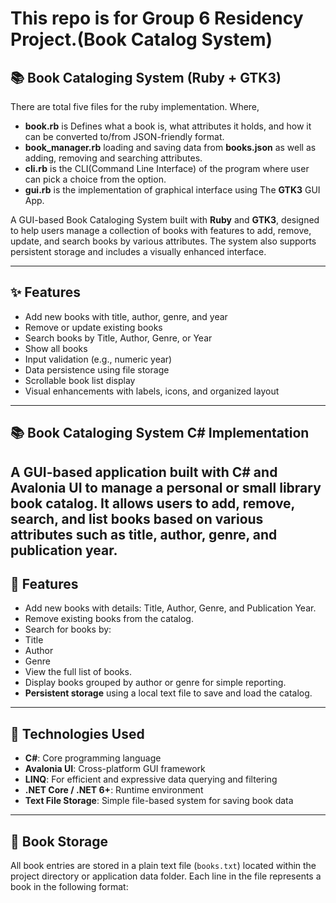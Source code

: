 # This repo is for Group 6 Residency Project.(Book Catalog System)
## 📚 Book Cataloging System (Ruby + GTK3)

There are total five files for the ruby implementation. Where,
- **book.rb** is Defines what a book is, what attributes it holds, and how it can be converted to/from JSON-friendly format.
- **book_manager.rb** loading and saving data from **books.json** as well as adding, removing and searching attributes.
- **cli.rb** is the CLI(Command Line Interface) of the program where user can pick a choice from the option.
- **gui.rb** is the implementation of graphical interface using The **GTK3** GUI App.

A GUI-based Book Cataloging System built with **Ruby** and **GTK3**, designed to help users manage a collection of books with features to add, remove, update, and search books by various attributes. The system also supports persistent storage and includes a visually enhanced interface.

---

## ✨ Features

- Add new books with title, author, genre, and year
- Remove or update existing books
- Search books by Title, Author, Genre, or Year
- Show all books
- Input validation (e.g., numeric year)
- Data persistence using file storage
- Scrollable book list display
- Visual enhancements with labels, icons, and organized layout

---

  

## 📚 Book Cataloging System C# Implementation
A GUI-based application built with **C# and Avalonia UI** to manage a personal or small library book catalog. It allows users to **add**, **remove**, **search**, and **list** books based on various attributes such as **title**, **author**, **genre**, and **publication year**.
---
## 🚀 Features
- Add new books with details: Title, Author, Genre, and Publication Year.
- Remove existing books from the catalog.
- Search for books by:
 - Title
 - Author
 - Genre
- View the full list of books.
- Display books grouped by author or genre for simple reporting.
- **Persistent storage** using a local text file to save and load the catalog.
---
## 🧠 Technologies Used
- **C#**: Core programming language
- **Avalonia UI**: Cross-platform GUI framework
- **LINQ**: For efficient and expressive data querying and filtering
- **.NET Core / .NET 6+**: Runtime environment
- **Text File Storage**: Simple file-based system for saving book data
---
## 💾 Book Storage
All book entries are stored in a plain text file (`books.txt`) located within the project directory or application data folder. Each line in the file represents a book in the following format:
